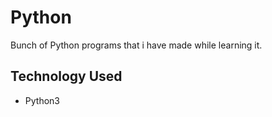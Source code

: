 # Python
Bunch of Python programs that i have made while learning it.

## Technology Used
- Python3
